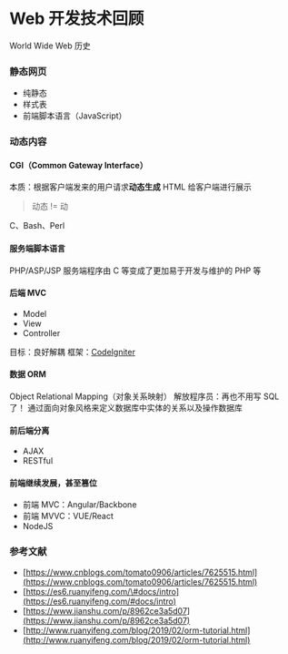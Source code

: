 # Web 开发技术回顾

World Wide Web 历史

### 静态网页

* 纯静态
* 样式表
* 前端脚本语言（JavaScript）

### 动态内容

#### CGI（Common Gateway Interface）

本质：根据客户端发来的用户请求**动态生成** HTML 给客户端进行展示 

> 动态 != 动

C、Bash、Perl

#### 服务端脚本语言

PHP/ASP/JSP 服务端程序由 C 等变成了更加易于开发与维护的 PHP 等

#### 后端 MVC

* Model
* View
* Controller

目标：良好解耦 框架：[CodeIgniter](https://codeigniter.org.cn/)

#### 数据 ORM

Object Relational Mapping（对象关系映射） 解放程序员：再也不用写 SQL 了！ 通过面向对象风格来定义数据库中实体的关系以及操作数据库

#### 前后端分离

* AJAX
* RESTful

#### 前端继续发展，甚至篡位

* 前端 MVC：Angular/Backbone
* 前端 MVVC：VUE/React
* NodeJS

### 参考文献

* [https://www.cnblogs.com/tomato0906/articles/7625515.html](https://www.cnblogs.com/tomato0906/articles/7625515.html)
* [https://es6.ruanyifeng.com/\#docs/intro](https://es6.ruanyifeng.com/#docs/intro)
* [https://www.jianshu.com/p/8962ce3a5d07](https://www.jianshu.com/p/8962ce3a5d07)
* [http://www.ruanyifeng.com/blog/2019/02/orm-tutorial.html](http://www.ruanyifeng.com/blog/2019/02/orm-tutorial.html)

